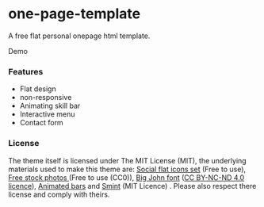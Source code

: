 # one-page-template
A free flat personal onepage html template.

Demo

<h3> Features</h3>

- Flat design<br>
- non-responsive<br>
- Animating skill bar<br>
- Interactive menu<br>
- Contact form

<h3>License</h3>

The theme itself is licensed under The MIT License (MIT), the underlying materials used to make this theme are: [Social flat icons set](https://dribbble.com/shots/2247532-Freebies-Social-flat-icons-set) (Free to use), [Free stock photos ](https://www.pexels.com/) (Free to use (CC0)), [Big John font](https://www.behance.net/gallery/19484739/big-john-slim-joe-free-font) ([CC BY-NC-ND 4.0 licence](https://creativecommons.org/licenses/by-nc-nd/4.0/)), [Animated bars](http://designify.me/tutorials/show-off-your-skills-with-css-animated-bars/) and [Smint](http://www.outyear.co.uk/smint/) (MIT Licence) . Please also respect there license and comply with theirs.
